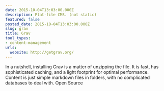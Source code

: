```yaml
---
date: 2015-10-04T13:03:00.000Z
description: Flat-file CMS. (not static)
featured: false
posted_date: 2015-10-04T13:03:00.000Z
slug: grav
title: Grav
tool_types:
- content-management
urls:
  website: http://getgrav.org/
---
```


In a nutshell, installing Grav is a matter of unzipping the file. It is fast, has sophisticated caching, and a light footprint for optimal performance. Content is just simple markdown files in folders, with no complicated databases to deal with. Open Source




